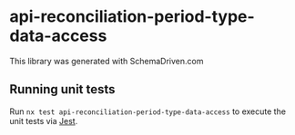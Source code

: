 
# api-reconciliation-period-type-data-access

This library was generated with SchemaDriven.com

## Running unit tests

Run `nx test api-reconciliation-period-type-data-access` to execute the unit tests via [Jest](https://jestjs.io).

